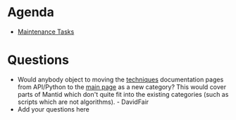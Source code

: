 Agenda
======

* [Maintenance Tasks](https://github.com/mantidproject/documents/blob/master/Project-Management/TechnicalSteeringCommittee/reports/MaintenanceTasks.md)

Questions
=========

* Would anybody object to moving the [techniques](http://docs.mantidproject.org/nightly/api/python/index.html) documentation pages from API/Python to the [main page](http://docs.mantidproject.org/nightly/) as a new category? This would cover parts of Mantid which don't quite fit into the existing categories (such as scripts which are not algorithms). - DavidFair
* Add your questions here
